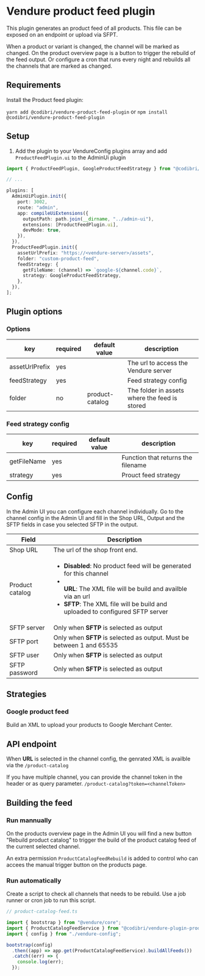 # Vendure product feed plugin

This plugin generates an product feed of all products. This file can be exposed on an endpoint or upload via SFPT.

When a product or variant is changed, the channel will be marked as changed.
On the product overview page is a button to trigger the rebuild of the feed output.
Or configure a cron that runs every night and rebuilds all the channels that are marked as changed.

## Requirements

Install the Product feed plugin:

```yarn add @codibri/vendure-product-feed-plugin```
or
```npm install @codibri/vendure-product-feed-plugin```

## Setup

1. Add the plugin to your VendureConfig plugins array and add `ProductFeedPlugin.ui` to the AdminUi plugin

```typescript
import { ProductFeedPlugin, GoogleProductFeedStrategy } from "@codibri/vendure-product-feed-plugin";

// ...

plugins: [
  AdminUiPlugin.init({
    port: 3002,
    route: "admin",
    app: compileUiExtensions({
      outputPath: path.join(__dirname, "../admin-ui"),
      extensions: [ProductFeedPlugin.ui],
      devMode: true,
    }),
  }),
  ProductFeedPlugin.init({
    assetUrlPrefix: "https://<vendure-server>/assets",
    folder: "custom-product-feed",
    feedStrategy: {
      getFileName: (channel) => `google-${channel.code}`,
      strategy: GoogleProductFeedStrategy,
    },
  }),
];
```

## Plugin options

### Options

| key            | required | default value   | description                                   |
| -------------- | -------- | --------------- | --------------------------------------------- |
| assetUrlPrefix | yes      |                 | The url to access the Vendure server          |
| feedStrategy   | yes      |                 | Feed strategy config                          |
| folder         | no       | product-catalog | The folder in assets where the feed is stored |

### Feed strategy config

| key         | required | default value | description                        |
| ----------- | -------- | ------------- | ---------------------------------- |
| getFileName | yes      |               | Function that returns the filename |
| strategy    | yes      |               | Prouct feed strategy               |

## Config

In the Admin UI you can configure each channel individually.
Go to the channel config in the Admin UI and fill in the Shop URL, Output and the SFTP fields in case you selected SFTP in the output.

| Field           | Description                                                                                                                                                                                                                                |
| --------------- | ------------------------------------------------------------------------------------------------------------------------------------------------------------------------------------------------------------------------------------------ |
| Shop URL        | The url of the shop front end.                                                                                                                                                                                                             |
| Product catalog | <ul><li>**Disabled**: No product feed will be generated for this channel</li><li></li>**URL**: The XML file will be build and availble via an url<li>**SFTP**: The XML file will be build and uploaded to configured SFTP server</li></ul> |
| SFTP server     | Only when **SFTP** is selected as output                                                                                                                                                                                                   |
| SFTP port       | Only when **SFTP** is selected as output. Must be between 1 and 65535                                                                                                                                                                      |
| SFTP user       | Only when **SFTP** is selected as output                                                                                                                                                                                                   |
| SFTP password   | Only when **SFTP** is selected as output                                                                                                                                                                                                   |

## Strategies

### Google product feed

Build an XML to upload your products to Google Merchant Center.

## API endpoint

When **URL** is selected in the channel config, the genrated XML is availble via the `/product-catalog`

If you have multiple channel, you can provide the channel token in the header or as query parameter.
`/product-catalog?token=<channelToken>`

## Building the feed

### Run mannually

On the products overview page in the Admin UI you will find a new button "Rebuild product catalog" to trigger the build of the product catalog feed of the current selected channel.

An extra permission `ProductCatalogFeedRebuild` is added to control who can accees the manual trigger button on the products page.

### Run automatically

Create a script to check all channels that needs to be rebuild. Use a job runner or cron job to run this script.

```typescript
// product-catalog-feed.ts

import { bootstrap } from "@vendure/core";
import { ProductCatalogFeedService } from "@codibri/vendure-plugin-product-catalog-feed";
import { config } from "./vendure-config";

bootstrap(config)
  .then((app) => app.get(ProductCatalogFeedService).buildAllFeeds())
  .catch((err) => {
    console.log(err);
  });
```
